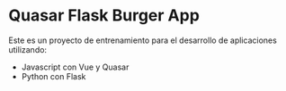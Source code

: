 # Quasar Flask Burger App

Este es un proyecto de entrenamiento para el desarrollo de aplicaciones utilizando:

- Javascript con Vue y Quasar
- Python con Flask
